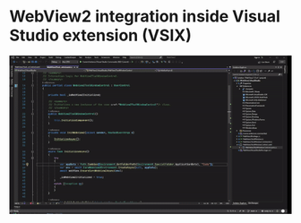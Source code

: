 # WebView2 integration inside Visual Studio extension (VSIX)

<img src="img\WebView2.VisualStudio.gif" style="zoom:200%;" />